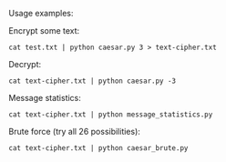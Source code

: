 

Usage examples:

Encrypt some text:

```
cat test.txt | python caesar.py 3 > text-cipher.txt
```

Decrypt:

```
cat text-cipher.txt | python caesar.py -3
```

Message statistics:

```
cat text-cipher.txt | python message_statistics.py
```

Brute force (try all 26 possibilities):

```
cat text-cipher.txt | python caesar_brute.py
```